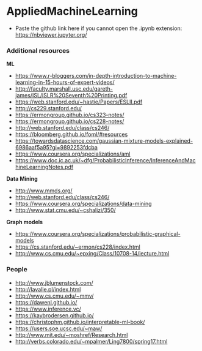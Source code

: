 # AppliedMachineLearning

- Paste the github link here if you cannot open the .ipynb extension: https://nbviewer.jupyter.org/

### Additional resources
**ML**
- https://www.r-bloggers.com/in-depth-introduction-to-machine-learning-in-15-hours-of-expert-videos/
- http://faculty.marshall.usc.edu/gareth-james/ISL/ISLR%20Seventh%20Printing.pdf
- https://web.stanford.edu/~hastie/Papers/ESLII.pdf
- http://cs229.stanford.edu/
- https://ermongroup.github.io/cs323-notes/
- https://ermongroup.github.io/cs228-notes/
- http://web.stanford.edu/class/cs246/
- https://bloomberg.github.io/foml/#resources
- https://towardsdatascience.com/gaussian-mixture-models-explained-6986aaf5a95?gi=9892253fdcba
- https://www.coursera.org/specializations/aml
- https://www.doc.ic.ac.uk/~dfg/ProbabilisticInference/InferenceAndMachineLearningNotes.pdf

**Data Mining**
- http://www.mmds.org/
- http://web.stanford.edu/class/cs246/
- https://www.coursera.org/specializations/data-mining
- http://www.stat.cmu.edu/~cshalizi/350/

**Graph models**
- https://www.coursera.org/specializations/probabilistic-graphical-models
- https://cs.stanford.edu/~ermon/cs228/index.html
- http://www.cs.cmu.edu/~epxing/Class/10708-14/lecture.html

### People
- http://www.jblumenstock.com/
- http://lavalle.pl/index.html
- http://www.cs.cmu.edu/~mmv/
- https://dawenl.github.io/
- https://www.inference.vc/
- https://kaybrodersen.github.io/
- https://christophm.github.io/interpretable-ml-book/
- https://users.soe.ucsc.edu/~maw/
- http://www.mit.edu/~moshref/Research.html
- http://verbs.colorado.edu/~mpalmer/Ling7800/spring17.html
